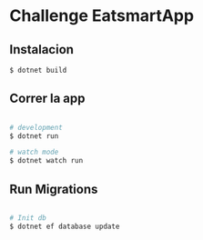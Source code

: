 # Challenge EatsmartApp

## Instalacion

```bash
$ dotnet build
```

## Correr la app

```bash

# development
$ dotnet run

# watch mode
$ dotnet watch run

```

## Run Migrations

```bash

# Init db
$ dotnet ef database update

```